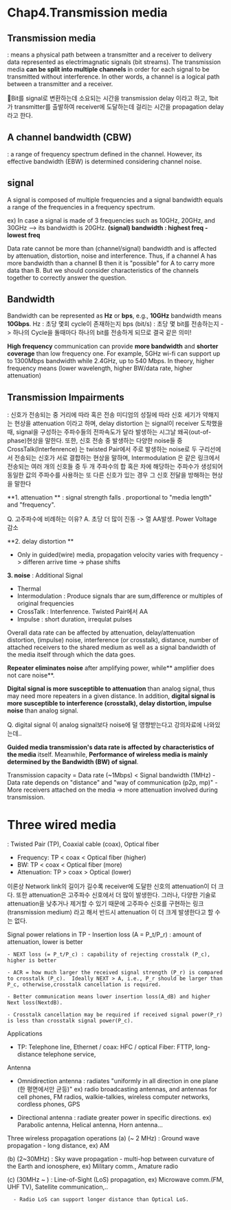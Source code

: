 # Chap4.Transmission media


## Transmission media 
: means a physical path between a transmitter and a receiver to delivery data represented as electrimagnatic signals (bit streams).
The transmission media **can be split into multiple channels** in order for each signal to be transmitted without interference. 
In other words, a channel is a logical path between a transmitter and a receiver.

📌Bit를 signal로 변환하는데 소요되는 시간을  transmission delay  이라고 하고, 1bit가 transmitter를 출발하여 receiver에 도달하는데 걸리는 시간을  propagation delay 라고 한다.

## A channel bandwidth (CBW) 
: a range of frequency spectrum defined in the channel. However, its effective bandwidth (EBW) is determined considering channel noise. 

## signal
A signal is composed of multiple frequencies and a signal bandwidth equals a range of the frequencies in a frequency spectrum. 

ex) In case a signal is made of 3 frequencies such as 10GHz, 20GHz, and 30GHz --> its bandwidth is 20GHz.
**(signal) bandwidth : highest freq - lowest freq**

Data rate cannot be more than (channel/signal) bandwidth and is affected by attenuation, distortion, noise and interference. 
Thus, if a channel A has more bandwidth than a channel B then it is "possible" for A to carry more data than B. But we should consider characteristics of the channels together to correctly answer the question.

## Bandwidth
Bandwidth can be represented as **Hz** or **bps**, e.g., **10GHz** bandwidth means **10Gbps**.
Hz : 초당 몇회 cycle이 존재하는지 
bps (bit/s) : 초당 몇 bit를 전송하는지 
-> 하나의 Cycle을 돌때마다 하나의 bit를 전송하게 되므로 결국 같은 의미!

**High frequency** communication can provide **more bandwidth** and **shorter coverage** than low frequency one. 
For example, 5GHz wi-fi can support up to 1300Mbps bandwidth while 2.4GHz, up to 540 Mbps.
In theory, higher frequency means (lower wavelength, higher BW/data rate, higher attenuation)

## Transmission Impairments

: 신호가 전송되는 중 거리에 따라 혹은 전송 미디엄의 성질에 따라 신호 세기가 약해지는 현상을   attenuation  이라고 하며,  delay distortion 는 signal이 receiver 도착했을 때, signal을 구성하는 주파수들의 전파속도가 달라 발생하는 시그날 왜곡(out-of-phase)현상을 말한다. 또한, 신호 전송 중 발생하는 다양한 noise들 중  CrossTalk(Interfenrence) 는 twisted Pair에서 주로 발생하는 noise로 두 구리선에서 전송되는 신호가 서로 결합하는 현상을 말하며,  Intermodulation  은 같은 링크에서 전송되는 여러 개의 신호들 중 두 개 주파수의 합 혹은 차에 해당하는 주파수가 생성되어 동일한 값의 주파수를 사용하는 또 다른 신호가 있는 경우 그 신호 전달을 방해하는 현상을 말한다

**1. attenuation **
: signal strength falls . proportional to "media length" and "frequency".

Q. 고주파수에 비례하는 이유? 
A. 초당 더 많이 진동 -> 열 AA발생. Power Voltage 감소

**2. delay distortion **
- Only in guided(wire) media, propagation velocity varies with frequency -> differen arrive time -> phase shifts

**3. noise**
: Additional Signal 

- Thermal
- Intermodulation : Produce signals thar are sum,difference or multiples of original frequencies 
- CrossTalk : Interfenrence. Twisted Pair에서 AA
- Impulse : short duration, irrequlat pulses



Overall data rate can be affected by attenuation, delay/attenuation distortion, (impulse) noise, interference (or crosstalk), distance, number of attached receivers to the shared medium as well as a signal bandwidth of the media itself through which the data goes.

**Repeater eliminates noise** after amplifying power, while** amplifier does not care noise**.

**Digital signal is more susceptible to attenuation** than analog signal, thus may need more repeaters in a given distance. 
In addition, **digital signal is more susceptible to interference (crosstalk), delay distortion, impulse noise** than analog signal.

Q. digital signal 이 analog signal보다 noise에 덜 영향받는다고 강의자료에 나와있는데..




**Guided media transmission's data rate is affected by characteristics of the media** itself. Meanwhile, **Performance of wireless media is mainly determined by the Bandwidth (BW) of signal**.

Transmission capacity = Data rate (~1Mbps) < Signal bandwidth (1MHz)
    - Data rate depends on "distance" and "way of communication (p2p, mp)"
    - More receivers attached on the media -> more attenuation involved during transmission.



# Three wired media 
: Twisted Pair (TP), Coaxial cable (coax), Optical fiber

   - Frequency: TP < coax < Optical fiber (higher)
   - BW: TP < coax < Optical fiber (more)
   - Attenuation: TP > coax > Optical (lower)   

이론상 Network link의 길이가 길수록 receiver에 도달한 신호의 attenuation이 더 크다. 또한 attenuation은 고주파수 신호에서 더 많이 발생한다. 그러나, 다양한 기술로 attenuation을 낮추거나 제거할 수 있기 때문에 고주파수 신호를 구현하는 링크(transmission medium) 라고 해서 반드시 attenuation 이 더 크게 발생한다고 할 수는 없다.

Signal power relations in TP
    - Insertion loss (A = P_t/P_r) : amount of attenuation, lower is better

    - NEXT loss (= P_t/P_c) : capability of rejecting crosstalk (P_c), higher is better

    - ACR = how much larger the received signal strength (P_r) is compared to crosstalk (P_c).  Ideally NEXT > A, i.e., P_r should be larger than P_c, otherwise,crosstalk cancellation is required.

    - Better communication means lower insertion loss(A_dB) and higher Next loss(NextdB).

    - Crosstalk cancellation may be required if received signal power(P_r) is less than crosstalk signal power(P_c).

Applications
   - TP: Telephone line, Ethernet / coax: HFC / optical Fiber: FTTP, long-distance telephone service,

Antenna
   - Omnidirection antenna : radiates "uniformly in all direction in one plane (한 평면에서만 균등)"   ex) radio broadcasting antennas, and antennas for cell phones, FM radios, walkie-talkies, wireless computer networks, cordless phones, GPS

   - Directional antenna : radiate greater power in specific directions.  ex) Parabolic antenna, Helical antenna, Horn antenna...

Three wireless propagation operations
  (a) (~ 2 MHz) : Ground wave propagation - long distance, ex) AM

  (b) (2~30MHz) : Sky wave propagation - multi-hop between curvature of the Earth and ionosphere, ex) Military comm., Amature radio

  (c) (30MHz ~ ) : Line-of-Sight (LoS) propagation, ex) Microwave comm.(FM, UHF TV), Satellite communication,..

      - Radio LoS can support longer distance than Optical LoS.
